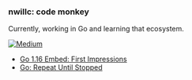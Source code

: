 ### nwillc: code monkey

Currently, working in Go and learning that ecosystem. 

[![Medium](https://img.shields.io/badge/medium-%2312100E.svg?&style=for-the-badge&logo=medium&logoColor=white)](https://medium.com/@nwillc)
<!-- BLOG-POST-LIST:START -->
- [Go 1.16 Embed: First Impressions](https://levelup.gitconnected.com/go-1-16-embed-first-impressions-464e07020cca?source=rss-c9a4243d7014------2)
- [Go: Repeat Until Stopped](https://levelup.gitconnected.com/go-repeat-until-stopped-773e4223efb6?source=rss-c9a4243d7014------2)
<!-- BLOG-POST-LIST:END -->
